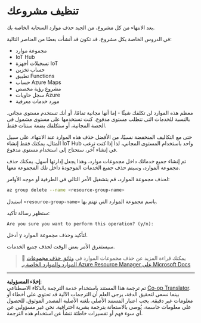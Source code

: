 <!--
CO_OP_TRANSLATOR_METADATA:
{
  "original_hash": "5a94fbab1ba737e9bd6cc6c64f114fa0",
  "translation_date": "2025-08-26T21:24:03+00:00",
  "source_file": "clean-up.md",
  "language_code": "ar"
}
-->
# تنظيف مشروعك

بعد الانتهاء من كل مشروع، من الجيد حذف موارد السحابة الخاصة بك.

في الدروس الخاصة بكل مشروع، قد تكون قد أنشأت بعضًا من العناصر التالية:

* مجموعة موارد
* IoT Hub
* تسجيلات أجهزة IoT
* حساب تخزين
* تطبيق Functions
* حساب Azure Maps
* مشروع رؤية مخصص
* سجل حاويات Azure
* مورد خدمات معرفية

معظم هذه الموارد لن تكلفك شيئًا - إما أنها مجانية تمامًا، أو أنك تستخدم مستوى مجاني. بالنسبة للخدمات التي تتطلب مستوى مدفوع، كنت تستخدمها على مستوى مشمول في الحصة المجانية، أو ستكلفك بضعة سنتات فقط.

حتى مع التكاليف المنخفضة نسبيًا، من الأفضل حذف هذه الموارد عند الانتهاء. على سبيل المثال، يمكنك فقط إنشاء IoT Hub واحد باستخدام المستوى المجاني، لذا إذا كنت ترغب في إنشاء آخر، ستحتاج إلى استخدام مستوى مدفوع.

تم إنشاء جميع خدماتك داخل مجموعات موارد، وهذا يجعل إدارتها أسهل. يمكنك حذف مجموعة الموارد، وسيتم حذف جميع الخدمات الموجودة داخل تلك المجموعة معها.

لحذف مجموعة الموارد، قم بتشغيل الأمر التالي في الطرفية أو موجه الأوامر:

```sh
az group delete --name <resource-group-name>
```

استبدل `<resource-group-name>` باسم مجموعة الموارد التي تهتم بها.

ستظهر رسالة تأكيد:

```output
Are you sure you want to perform this operation? (y/n): 
```

أدخل `y` لتأكيد وحذف مجموعة الموارد.

سيستغرق الأمر بعض الوقت لحذف جميع الخدمات.

> 💁 يمكنك قراءة المزيد عن حذف مجموعات الموارد في [وثائق حذف مجموعات الموارد والموارد الخاصة بـ Azure Resource Manager على Microsoft Docs](https://docs.microsoft.com/azure/azure-resource-manager/management/delete-resource-group?WT.mc_id=academic-17441-jabenn&tabs=azure-cli)

---

**إخلاء المسؤولية**:  
تم ترجمة هذا المستند باستخدام خدمة الترجمة بالذكاء الاصطناعي [Co-op Translator](https://github.com/Azure/co-op-translator). بينما نسعى لتحقيق الدقة، يرجى العلم أن الترجمات الآلية قد تحتوي على أخطاء أو معلومات غير دقيقة. يجب اعتبار المستند الأصلي بلغته الأصلية المصدر الموثوق. للحصول على معلومات حاسمة، يُوصى بالاستعانة بترجمة بشرية احترافية. نحن غير مسؤولين عن أي سوء فهم أو تفسيرات خاطئة تنشأ عن استخدام هذه الترجمة.